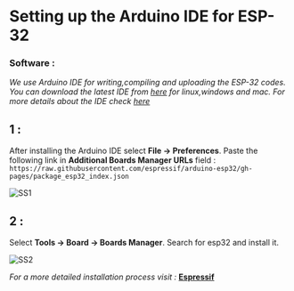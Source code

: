 # Setting up the Arduino IDE for ESP-32
### Software :
_We use Arduino IDE for writing,compiling and uploading the ESP-32 codes. You can download the latest IDE from [here](https://www.arduino.cc/en/software) for linux,windows and mac._
_For more details about the IDE check [here](https://aswin-asokan.github.io/Kerala-IoT-Challenge/pages/level1/intro)_

## 1 :
After installing the Arduino IDE select __File -> Preferences__. Paste the following link in __Additional Boards Manager URLs__ field :     
```https://raw.githubusercontent.com/espressif/arduino-esp32/gh-pages/package_esp32_index.json```   
   
![SS1](https://user-images.githubusercontent.com/86108610/165939342-f3b99319-665d-4914-9393-5fdb5893711c.png)   
     
## 2 :
Select __Tools -> Board -> Boards Manager__. Search for esp32 and install it.   
   
![SS2](https://user-images.githubusercontent.com/86108610/165940015-f4e8ce25-1608-4892-b829-f8432cad934b.png)
   
   
_For a more detailed installation process visit :_ __[Espressif](https://github.com/espressif/arduino-esp32)__
